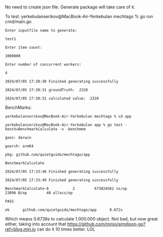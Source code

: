 No need to create json file. Generate package will take care of it.

To test: 
    yerkebulanserikov@MacBook-Air-Yerkebulan mechtago % go run cmd/main.go
    
    Enter inputfile name to generate: 
    
    test1
    
    Enter item count:
    
    1000000
    
    Enter number of concurrent workers: 
    
    4
    
    2024/07/05 17:30:30 Finished generating successfully
    
    2024/07/05 17:30:31 groundTruth:  2320
    
    2024/07/05 17:30:31 calculated value:  2320

BenchMarks: 
    
    yerkebulanserikov@MacBook-Air-Yerkebulan mechtago % cd app  
    
    yerkebulanserikov@MacBook-Air-Yerkebulan app % go test -bench=BenchmarkCalculate -v -benchmem 
    
    goos: darwin
    
    goarch: arm64
    
    pkg: github.com/quietguido/mechtago/app
    
    BenchmarkCalculate
    
    2024/07/05 17:33:46 Finished generating successfully
    
    2024/07/05 17:33:49 Finished generating successfully
    
    BenchmarkCalculate-8           2         673824562 ns/op           23896 B/op         40 allocs/op
    
    PASS
    
    ok      github.com/quietguido/mechtago/app      8.672s

Which means 0.6738s to calculate 1.000.000 object. 
Not bad, but now great either, taking into account that https://github.com/minio/simdjson-go?ref=blog.min.io can do it 10 times better. LOL 
